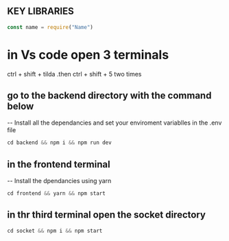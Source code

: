 ## KEY LIBRARIES

```js
const name = require("Name")
```

# in Vs code open 3 terminals
ctrl + shift + tilda 
.then
ctrl + shift + 5  two times

## go to the backend directory with the command below 
-- Install all the dependancies and set your enviroment variablles in the .env file

```css
cd backend && npm i && npm run dev
```
## in the frontend terminal
-- Install the dpendancies using yarn 

```css
cd frontend && yarn && npm start
```
## in thr third terminal open the socket directory
```css
cd socket && npm i && npm start
```